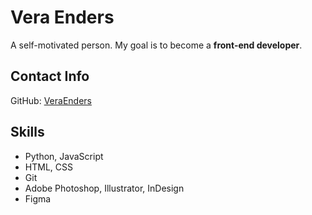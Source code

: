 # Vera Enders

A self-motivated person. My goal is to become a **front-end developer**. 

## Contact Info
GitHub: [VeraEnders](http://github.com/VeraEnders)

## Skills
* Python, JavaScript
* HTML, CSS
* Git
* Adobe Photoshop, Illustrator, InDesign
* Figma